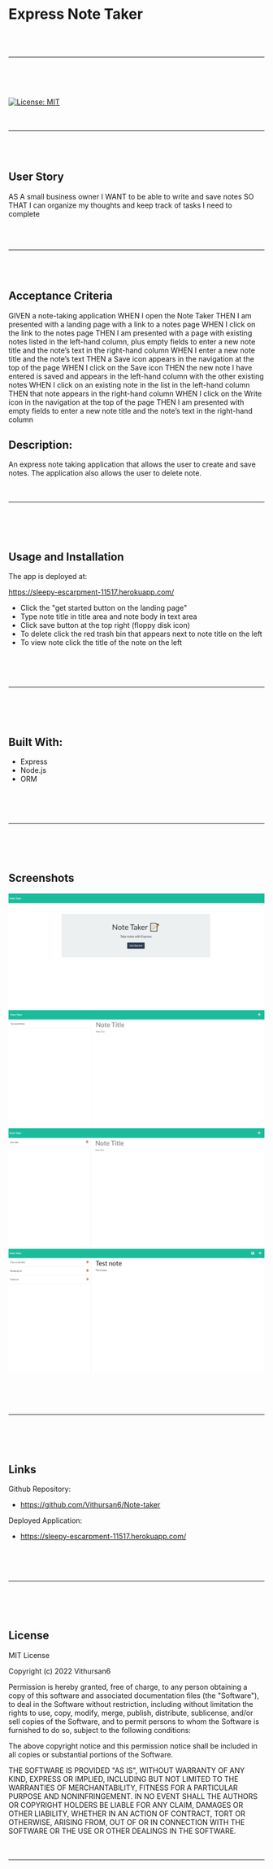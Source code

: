 
# Express Note Taker
<br>
<br>

---
<br>
<br>
<br>

[![License: MIT](https://img.shields.io/badge/License-MIT-yellow.svg)](https://opensource.org/licenses/MIT)
<br>
<br>
<br>

---
<br>
<br>

## User Story

AS A small business owner
I WANT to be able to write and save notes
SO THAT I can organize my thoughts and keep track of tasks I need to complete

<br>
<br>

---
<br>
<br>

## Acceptance Criteria
GIVEN a note-taking application
WHEN I open the Note Taker
THEN I am presented with a landing page with a link to a notes page
WHEN I click on the link to the notes page
THEN I am presented with a page with existing notes listed in the left-hand column, plus empty fields to enter a new note title and the note’s text in the right-hand column
WHEN I enter a new note title and the note’s text
THEN a Save icon appears in the navigation at the top of the page
WHEN I click on the Save icon
THEN the new note I have entered is saved and appears in the left-hand column with the other existing notes
WHEN I click on an existing note in the list in the left-hand column
THEN that note appears in the right-hand column
WHEN I click on the Write icon in the navigation at the top of the page
THEN I am presented with empty fields to enter a new note title and the note’s text in the right-hand column

## Description:
An express note taking application that allows the user to create and save notes. The application also allows the user to delete note. 
<br>
<br>
<br>

---
<br>
<br>
<br>

## Usage and Installation

The app is deployed at:

https://sleepy-escarpment-11517.herokuapp.com/

- Click the "get started button on the landing page"
- Type note title in title area and note body in text area
- Click save button at the top right (floppy disk icon)
- To delete click the red trash bin that appears next to note title on the left
- To view note click the title of the note on the left
<br>
<br>
<br>

---

<br>
<br>
<br>

## Built With:

- Express
- Node.js
- ORM
<br>
<br>
<br>

---
<br>
<br>
<br>

## Screenshots

![Screenshot1](./content/images/pic1.png)
<br>
![Screenshot2](./content/images/pic2.png)
<br>
![Screenshot3](./content/images/pic3.png)
<br>
![Screenshot4](./content/images/pic4.png)
<br>

<br>
<br>
<br>

---
<br>
<br>
<br>

## Links

Github Repository:

 - https://github.com/Vithursan6/Note-taker


 Deployed Application:

 - https://sleepy-escarpment-11517.herokuapp.com/

<br>
<br>
<br>

---
<br>
<br>
<br>

## License

MIT License

Copyright (c) 2022 Vithursan6

Permission is hereby granted, free of charge, to any person obtaining a copy
of this software and associated documentation files (the "Software"), to deal
in the Software without restriction, including without limitation the rights
to use, copy, modify, merge, publish, distribute, sublicense, and/or sell
copies of the Software, and to permit persons to whom the Software is
furnished to do so, subject to the following conditions:

The above copyright notice and this permission notice shall be included in all
copies or substantial portions of the Software.

THE SOFTWARE IS PROVIDED "AS IS", WITHOUT WARRANTY OF ANY KIND, EXPRESS OR
IMPLIED, INCLUDING BUT NOT LIMITED TO THE WARRANTIES OF MERCHANTABILITY,
FITNESS FOR A PARTICULAR PURPOSE AND NONINFRINGEMENT. IN NO EVENT SHALL THE
AUTHORS OR COPYRIGHT HOLDERS BE LIABLE FOR ANY CLAIM, DAMAGES OR OTHER
LIABILITY, WHETHER IN AN ACTION OF CONTRACT, TORT OR OTHERWISE, ARISING FROM,
OUT OF OR IN CONNECTION WITH THE SOFTWARE OR THE USE OR OTHER DEALINGS IN THE
SOFTWARE.
<br>
<br>
<br>

---
